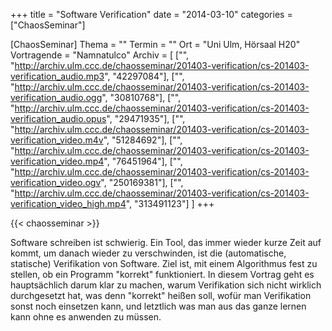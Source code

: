 +++
title = "Software Verification"
date = "2014-03-10"
categories = ["ChaosSeminar"]

[ChaosSeminar]
Thema = ""
Termin = ""
Ort = "Uni Ulm, Hörsaal H20"
Vortragende = "Namnatulco"
Archiv = [
	["", "http://archiv.ulm.ccc.de/chaosseminar/201403-verification/cs-201403-verification_audio.mp3", "42297084"],
	["", "http://archiv.ulm.ccc.de/chaosseminar/201403-verification/cs-201403-verification_audio.ogg", "30810768"],
	["", "http://archiv.ulm.ccc.de/chaosseminar/201403-verification/cs-201403-verification_audio.opus", "29471935"],
	["", "http://archiv.ulm.ccc.de/chaosseminar/201403-verification/cs-201403-verification_video.m4v", "51284692"],
	["", "http://archiv.ulm.ccc.de/chaosseminar/201403-verification/cs-201403-verification_video.mp4", "76451964"],
	["", "http://archiv.ulm.ccc.de/chaosseminar/201403-verification/cs-201403-verification_video.ogv", "250169381"],
	["", "http://archiv.ulm.ccc.de/chaosseminar/201403-verification/cs-201403-verification_video_high.mp4", "313491123"]
	]
+++

{{< chaosseminar >}}

Software schreiben ist schwierig. Ein Tool, das immer wieder kurze
Zeit auf kommt, um danach wieder zu verschwinden, ist die
(automatische, statische) Verifikation von Software. Ziel ist, mit
einem Algorithmus fest zu stellen, ob ein Programm "korrekt"
funktioniert.
In diesem Vortrag geht es hauptsächlich darum klar zu machen, warum
Verifikation sich nicht wirklich durchgesetzt hat, was denn "korrekt"
heißen soll, wofür man Verifikation sonst noch einsetzen kann, und
letztlich was man aus das ganze lernen kann ohne es anwenden zu
müssen.
